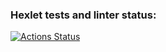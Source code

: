### Hexlet tests and linter status:
[![Actions Status](https://github.com/Jarweb01/layout-designer-project-lvl1/workflows/hexlet-check/badge.svg)](https://github.com/Jarweb01/layout-designer-project-lvl1/actions)